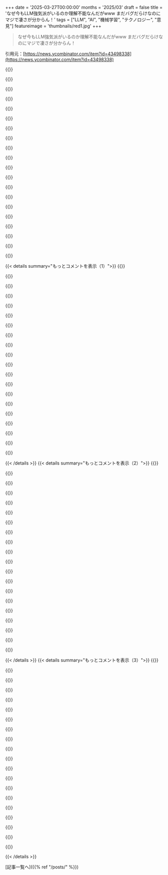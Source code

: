 +++
date = '2025-03-27T00:00:00'
months = '2025/03'
draft = false
title = 'なぜ今もLLM強気派がいるのか理解不能なんだがwww まだバグだらけなのにマジで凄さが分からん！'
tags = ["LLM", "AI", "機械学習", "テクノロジー", "意見"]
featureimage = 'thumbnails/red1.jpg'
+++

> なぜ今もLLM強気派がいるのか理解不能なんだがwww まだバグだらけなのにマジで凄さが分からん！

引用元：[https://news.ycombinator.com/item?id=43498338](https://news.ycombinator.com/item?id=43498338)

{{<matomeQuote body="マジでわからんのよなー。LLMいじってるとマジすごいって思うわけ。何十年も夢見てたことが今できてるんだぜ？ちょっとスペルミスってても、ニュアンス伝わるし、まるで人間みたいに話しかけてくるし、マジでクールな画像生成してくれるし、コードも書けるし、マジですごいことだらけじゃん？<br>なのに、みんな全然感動してないし、完璧なスーパーインテリジェンスじゃないとか文句言うんだぜ？50歳超えのオタクからしたら、こんなすごいテクノロジーないってマジで思うわ。SFの世界が現実になったみたいじゃん。確かに限界はあるけど、進化のスピードがヤバすぎ。<br>なのに「20年の経験があるベテランエンジニアみたいにコード書けないじゃん！」とか言ってる奴ら、マジでクレイジー。" userName="gilbetron" createdAt="2025-03-28T00:20:57" color="#ff5733">}}

{{<matomeQuote body="LLMって、ただスーパーインテリジェンスじゃないだけじゃなくて、多くの用途で、従来の検索とかStack Exchangeみたいな昔のインテリジェンスより劣ってるんだよね。3年前は簡単にアクセスできたのに、今はLLMに取って代わられようとしてるし。それがマジでつまんない。<br>それに、この人の文句って、スーパーインテリジェンスを求めてるわけじゃないと思うよ。もっと基本的なことを求めてるだけで、長年の誇大広告とは全然違うじゃん。<br>＞”LLMは最初からリンク、参考文献、引用を捏造し続けている。”<br>＞”引用元を教えてって言ったら、404エラーになる。”（なんでこんな問題、手動で直さないんだろ？リンクが生きてるかチェックするだけじゃん。マジでつまんない。）<br>＞”科学論文を引用してるのに、調べても存在しない。”<br>＞”Gemini試したけど、もっとひどくて、ソースを探すことすら拒否して、自分で調べろって指示してくる。”<br>＞”概算の見積もりにも使ってるけど、いつも間違ってる。”<br>＞”昨日、論文をGPTにアップロードして要約させたら、2025年の論文だって言われた。PDFのヘッダーには2023年って書いてあるのに。”" userName="WhyOhWhyQ" createdAt="2025-03-28T11:23:23" color="">}}

{{<matomeQuote body="ノルウェーの自治体がLLMを使って、学校の構造に関するレポートを作らせたらしいんだけど（学校の数、必要な数、場所、規模、メリット・デメリットなど）、LLMが科学論文を捏造して引用して、レポート全体が完全なデタラメになったらしいよ。" userName="Thlom" createdAt="2025-03-28T11:55:57" color="">}}

{{<matomeQuote body="それって、LLMテクノロジー全体がすべてのアプリケーション、すべての実装において価値がないってこと？<br>自分が働いてた会社は、顧客サービスソリューションに何百万も費やしたけど、全然うまくいかなかった。でも、受託ソフトウェアは全部無駄だとは言わないよ。" userName="brookst" createdAt="2025-03-28T12:15:33" color="">}}

{{<matomeQuote body="マジそれな。自分もLLMを雑用的な開発タスクによく使うよ（シェルスクリプトをAnsibleに移植するとか）。そういう用途にはマジで使える。LLMは、大量の反復的な単純な調整が必要な場合に強い。例えば、全てのpostgresのinsertクエリを、対応するmysqlのinsertクエリに置き換えるとか。<br>「LLMはクソ」みたいな話をする奴らは、大体こんなパターン：<br>1. LLMに論文を読ませて、範囲外のこととか、本来の使い方じゃないことをやらせる。<br>2. LLMが案の定、失敗する。<br>3. ユーザーは、ツールの使い方を間違えたんじゃなくて、ツール自体が根本的に壊れてるって言う。" userName="icepat" createdAt="2025-03-28T13:24:04" color="#45d325">}}

{{<matomeQuote body="LLMの失敗談は、どんなモデル、どんなプロンプト、どんな足場を使ったのか、もっと詳しく書くべきだと思う。それで全然違うから。Deep Researchを使って、関連のある記事を探して、そこから事実をレポートに持ってきてるのか？それとも、ChatGPT Freeに数行入力して、盲目的に信じてるのか？<br>LLMはツールであって、神託じゃないんだから。使うには考えとスキルが必要だし、全てのLLMが互換性があるわけじゃない。ドライバーが違うのと同じだよ。" userName="mwigdahl" createdAt="2025-03-28T13:42:56" color="#45d325">}}

{{<matomeQuote body="LLMが最初にどうマーケティングされたかが原因だと思う。盛り上げるために「俺たち」は世界を約束されたんだよ。Googleのエンジニアが、自分たちが意識のある知能を作ったって言いふらそうとしてた「リーク」覚えてる？実際には、Bardは、自分の左ケツのほっぺたと同じくらい意識がないよ。<br>OpenAIも同じようなことしてて、安全面に異常なほど重点を置いてる。自然言語検索エンジンなのに、デタラメを作り出す癖があるのにね。でも、LLMは、幻覚を見る癖があるにもかかわらず、自然言語検索エンジンとして多くの使い道があるってことには同意するよ。例えば、関数呼び出しとか、歴史的な出来事を説明して、正確な用語やイベントを見つけ出すことができるのはマジで便利。" userName="somenameforme" createdAt="2025-03-28T08:28:55" color="">}}

{{<matomeQuote body="LLMが自分のユースケースにめちゃくちゃ合うと、みんな過大評価しすぎなんだよ。それに、ここにいる人のほとんどはコーダーで、すでにコーディングが得意で、どんどんうまくなってる。<br>LLMが役に立たないタスクもたくさんあるから、そういうタスクをやってる人は、当然LLMにハマらない。<br>研究者とか化学者にLLMを使わせようとしても、ほとんど役に立たない。<br>弁護士に使わせると、弁護士には当たり前のことを見逃すだろうし。<br>プロのリサーチャーに使わせると、良いソースを見つけてくれない。<br>自分も、難しいトピックで困ってて、LLMに聞いたら、デタラメな情報が返ってきたことが何度もあるよ。" userName="snitty" createdAt="2025-03-28T02:25:46" color="">}}

{{<matomeQuote body="弁護士でLLMを使いこなしてる人を少なくとも2人知ってるよ。<br>今はまだ、LLMはツールであって、全ての目的に適してるわけじゃない。でも、弁護士の仕事には使える。" userName="aetherson" createdAt="2025-03-28T02:30:54" color="">}}

{{<matomeQuote body="弁護士がLLMを使ってトラブルに巻き込まれてるニュースをよく見るよ。LLMが捏造した判例を引用したりしてるからね。バレなかったら、「生産的」に使ってるのと同じに見えるだろうけど。" userName="NoGravitas" createdAt="2025-03-28T02:48:16" color="">}}

{{<matomeQuote body="Sabineが言いたいのは、現実ってのが、商業モデルの裏にいる金持ち連中が描こうとしてるのとは違うってことなんだよね。連中は、人間みたいな認識能力を持ったもんを作り出したって言いふらしてるけど、実際は、前例のない規模で予測アルゴリズムを最適化しただけ。自分たちは知性、つまり知識やスキルを獲得して応用する能力を作り出したって言いたいんだ。でも、みんな知ってるじゃん？連中が本当に作ってるのは、軍事的・政治的に価値のある情報のコレクションだって。この技術は確かにすごいし、面白いんだけど、企業のお偉いさんたちの手に渡ると、ゆっくりと利益を生み出すための化け物に変貌していくんだよ。" userName="gloosx" createdAt="2025-03-28T08:10:39" color="#ff5c5c">}}

{{<matomeQuote body="＞連中は、人間みたいな認識能力を持ったもんを作り出したって言いふらしてる<br>それはお前の解釈じゃん。そういうこと具体的に言ってる会社、あるなら見せてくれよ。<br>ここ100年で、LLMみたいに人を感動させる発明っていくつあった？2010年に今の技術持ってったら、イタズラか何かだって思うんじゃない？まだ生まれて半世紀も経ってないのに、もう当たり前だと思ってるし。<br>LLMは万能の解決策じゃないし、生活のあらゆる面で役立つわけじゃない。すべての産業を加速させるわけでもない。でも、自分のスマホに話しかけて、一般的な話題について話したり、情報を得たり、語学の練習したり、子供に科学の基礎を教えるアシスタントを作ったり、仕事の効率を上げたりできるなんて、今までなかったじゃん。<br>LLMを見る目は白黒思考じゃダメだよ。最高の発明か、役立たずかの二択じゃない。でも、みんなそうやって問題を提示してるし、Sabineもその一人だよね。" userName="lnenad" createdAt="2025-03-28T08:39:38" color="">}}

{{<matomeQuote body="「人間みたいな知性を作った」って直接言ってる大手企業はないよね。でも、AIが人間の認識に近づいてると思わせるような、含みのある言葉を意図的に使ってる。それが宣伝や投資、PRにつながるんだ。<br>＞そういうこと具体的に言ってる会社、あるなら見せてくれよ<br>1. DeepMindの研究者: Sparks of Artificial General Intelligence: Early experiments with GPT-4 - https://arxiv.org/abs/2303.12712<br>2. Sam Altman: “GPT-4 is not AGI, but it does exhibit more general intelligence than previous models.”<br>3. Muskは、AIが「宇宙を理解する」道を歩んでると主張してる。Teslaの自動運転AIを「Full Self-Driving (FSD)」と名付けるのも、存在しない自律的な推論のレベルを示唆してて誤解を招くよね。<br>4. MetaのAIチーフ科学者、Yann LeCunは、AIに人間と同じような「常識」と「世界モデル」を与えようとしてると繰り返し言ってる。<br>＞ここ100年で、LLMみたいに人を感動させる発明っていくつあった？<br>ELIZAは、1964年から1967年に開発された初期の自然言語処理コンピュータプログラム。<br>ELIZAの作者Weizenbaumは、人間と機械のコミュニケーションを探求する方法としてこのプログラムを作った。彼が驚いたのは、彼の秘書を含め一部の人が、このコンピュータプログラムに人間のような感情を抱いたことだった。60年前の話。<br>つまり、人間ってのは簡単に騙されちゃうんだよね。" userName="gloosx" createdAt="2025-03-28T08:46:42" color="#ff5c5c">}}

{{<matomeQuote body="Sam AltmanがTwitterで「AGIの作り方、もうわかった」って言ってるのはどうよ？十分に近いんじゃない？" userName="hansmayer" createdAt="2025-03-28T09:33:35" color="#ff5733">}}

{{<matomeQuote body="CEOがそんなこと書いてる例、他にいくつ挙げられる？俺ならもっと挙げられるけど。Elonは2021年にはカメラ駆動のレベル5自動運転ができるって言ってたけど、信じた？" userName="lnenad" createdAt="2025-03-28T10:12:23" color="">}}

{{<matomeQuote body="＞ここ100年で、LLMみたいに人を感動させる発明っていくつあった？<br>たくさんあるよ。例えば掃除機。<br>＞でも、自分のスマホに話しかけられるなんて、今までなかったじゃん<br>昔から電話に「話しかける」ことはできたじゃん。オウムや犬に「話しかける」のと同じように。それってどういう意味？<br>LLMの話をしてるなら、まだ本当に会話できたって思えることはないな。会話って感じになるにはラグが大きすぎるし、関係ない返事が返ってくることも多いし。" userName="re-thc" createdAt="2025-03-28T10:28:45" color="">}}

{{<matomeQuote body="おい、みんな聞いてくれ。しばらくすると、目新しさは薄れるんだ。わかるよ。ギガバイト単位の行列が、テキストや画像、音声を解釈して生成できるなんて、奇跡的だって。すごいし、本当にそう思う。ある意味、恐ろしいくらい。<br>でも、それがどれだけすごいかってことばかりに時間を費やしてると、すごいことと役に立つことは違うってことを忘れちゃうかもしれない。<br>で、LLMって役に立つの？…もちろん役に立つけど、現実から目を背けちゃダメだ。LLMはどのくらい役に立つの？ReactのフロントエンドをCRUD APIにダンプできるから、多くのソフトウェアの仕事にとっては有害かもしれない。でも、また同じようなUIをダンプするだけじゃ、目新しさはないって指摘しても、傷つく人は少ないといいな。ソフトウェアエンジニアリングのタスクには役立つってことだ。複雑なクラッシュをデバッグできる？今のところ10戦全敗だ。Claude 3.7からGemini 2.5、CursorからClaude Codeまで、ジュニアレベル以上の人ができるような方法で問題を解決させるのは本当に難しい。ほとんどの場合、問題をどんどん掘り下げていって、最終的にはコードを無効にしてバグのあるコードパスが実行されないようにするんだ。<br>だから、Sabineが科学論文の解釈には役立たずだって言っても、全然不思議じゃない。トレーニングデータにあるような、しょーもないベンチマークで高いスコアを出すことは、一般的な知識とは違うんだ。コンテキストウィンドウが広いってのはすごいけど、そこそこ大きいドキュメントを突っ込んでも、重要な詳細に注意を払わせるのは難しい。一番効果的なのは、参照させたいドキュメントがトレーニングデータに確実に入ってる場合だ。<br>LLMができることはすごいし、ある程度役立つけど、ベンチマークで少しスコアが上がったくらいじゃ、今のAIアーキテクチャの問題は解決しない。インターネットは一つしかないのに、モデルのスコアを少しでも上げるために、文字通りインターネットを燃やしたんだ。市場が、スクレイピングできるインターネットがなくなって、特異点にはまだ遠いってことに早く気づけば、それだけ良いことになる。" userName="jchw" createdAt="2025-03-28T00:55:08" color="#ff5c5c">}}

{{<matomeQuote body="今の状態を評価することと、株式市場的な意味でLLMに強気なことの間には違いがあると思う。<br>株式市場で強気になることの大きな問題は、OpenAIが現在のLLMを投資家に売ってるわけじゃなくて、AGIを売ってるってこと。投資家への売り込みはだいたいこんな感じ。<br>＞もし目標を達成すれば、我々（とあなた）は無限のお金を手に入れることができる。だから、我々の技術への投資の期待値は無限ドルだ。目標を達成できる確率を聞く必要はない。なぜなら、どんなパーセントでも無限にかければ無限になるからだ。<br>OpenAIとその取り巻きの創業者たちはAGIを売ってるから、LLMはAGIじゃないし、AGIに漸近的に近づいてる兆候も見られないって指摘する反発が起こるのは当然だ。LLMは、すぐに何が起こるか分からないような素晴らしい変革をもたらす何かに漸近的に近づいている。しかし、注意深く見ている人には、Altmanの約束には近づいていないことが明らかだ。<br>AIバブルは崩壊するし、それは苦痛を伴うだろう。筆者と同じように、それは避けられないと思ってるし、そう思ってる人が少ないことに驚いてる。でも、そのおかげでクールな技術がたくさん生まれて、多くがオープンにリリースされて商品化されてるから、それは素晴らしいことだ！" userName="lolinder" createdAt="2025-03-28T00:46:04" color="#ff5733">}}

{{<matomeQuote body="LLMがAGIじゃないって信じてる人は、ベン図が苦手なんだと思う。だって、辞書的に言えば、間違いなく人工的で、一般的で、知的じゃん。" userName="lostmsu" createdAt="2025-03-28T01:48:48" color="">}}

{{<matomeQuote body="そういう売り方ならいいんだけど、誇大広告が多すぎるんだよね。「みんなの仕事を奪う」とか言われてるし。期待値を上げすぎなんだよ。OpenAIが税金計算してくれる動画とか覚えてる？超知能AIが、ついていけないほどの速さで社会を根本的に変えるって予測とかさ。そういうのが反発の主な原因だと思うよ。" userName="jryan49" createdAt="2025-03-28T00:30:42" color="#ff33a1">}}

{{< details summary="もっとコメントを表示（1）">}}
{{<matomeQuote body="LLMは税金計算を全部やってくれるわけじゃないけど、手伝ってくれるよ。仕事がなくなるってことはないだろうけど、効率は上がるかも。ただ、同じ量の仕事を少ない人数でこなせるようになるから、職を失う人もいるかもね。でも、全体的にもっと多くのことが達成される可能性もあるんじゃない？" userName="tempestn" createdAt="2025-03-28T00:33:19" color="">}}

{{<matomeQuote body="もしLLMが俺の会計データにアクセスできたら、今の最先端のLLMなら税金計算できると思うぜ。その理屈がマジで分からん。" userName="CamperBob2" createdAt="2025-03-28T00:52:32" color="">}}

{{<matomeQuote body="タスクによるよね。Sabineみたいに、めっちゃニッチな科学分野の最先端で研究してると、LLMはマジで役に立たない。意味不明なゴミしか吐き出さない。でも、LeetCodeの問題とか解かせるとマジ優秀。" userName="adastra22" createdAt="2025-03-28T02:48:41" color="#45d325">}}

{{<matomeQuote body="「LLMは20年の経験があるベテランエンジニアみたいにコードを書けない」とか言ってるけど、そこが問題じゃないんだよね。LLMの問題は、嘘をでっち上げるところ。しかも、みんなそれを鵜呑みにしてる。たまに役立つコードを生成するけど、しょっちゅう”doTheHardPart()”メソッドを呼び出すだけ。Selection sortを書いてって言ったら、Bubble sortを書いてきたこともあった。何度聞き直してもダメ。プログラミング以外だと、もっとヤバい。LLMの出力をそのまま引用してる人を見かける。LLMは弁護士でも医者でもないのに。LLM企業とジャーナリストがそれを煽ってるのが問題。" userName="cogman10" createdAt="2025-03-28T00:57:44" color="#ff33a1">}}

{{<matomeQuote body="＞LLMは嘘をでっち上げるところ。<br>まだ誰も触れない問題だよね。知らないことは「知らない」って言えるAIが必要だよね。どうなってるんだろ？" userName="Animats" createdAt="2025-03-28T01:12:49" color="">}}

{{<matomeQuote body="＞みんなLLMの言うことを鵜呑みにしてる。<br>それってLLMの問題じゃないよね。でもマジで困る。ChatGPTが言ってたことをそのまま言うなよ。お前が知ってることを言えよ。ChatGPTから得た情報を自分で確認したならいいけど、LLMを引用して、それが正しいと思い込んでる人がいるとマジで引く。" userName="nonethewiser" createdAt="2025-03-28T03:16:54" color="#45d325">}}

{{<matomeQuote body="みんな、Wikipediaが始まった時も同じこと言ってたよね。" userName="chii" createdAt="2025-03-28T04:55:22" color="">}}

{{<matomeQuote body="それは違う。Wikipediaは誰が見ても同じ情報が表示されるし、間違ってたら誰でも修正できるから、信頼性が高いんだよ。" userName="kragen" createdAt="2025-03-28T06:07:14" color="">}}

{{<matomeQuote body="＞信頼性が高い。<br>そういうコメントの方がLLMのハルシネーションより心配だわ。主張のソースを辿ったら、全然違うことが書いてあったり、ソースがめちゃくちゃ怪しかったりすることが何回もある。今はみんなLLMが信用できないって分かってるけど、WikipediaとかAskHistoriansの投稿とかYouTube動画とか、怪しい情報源を鵜呑みにしてる人が多い。みんな情報を批判的に考えられないのが問題。LLMは新しい技術だから、まだ疑いの目で見られてるけど、慣れてきたら他の情報源と同じように思考停止すると思う。" userName="gonzobonzo" createdAt="2025-03-28T07:29:25" color="#45d325">}}

{{<matomeQuote body="医者の80%がLLMを信頼できる相談相手だと思ってるって言ってる人がいたけど、LLMが作ったコードはコンパイルできないし、存在しないAPIをでっち上げたり、文法が間違ってたり、ロジックが完全に壊れてたりするのに、なんで人の命を預けられると思うんだ？" userName="worthless-trash" createdAt="2025-03-28T03:24:42" color="#ff33a1">}}

{{<matomeQuote body="人間ってマジで嘘つくし、ハルシネーションもするし、根拠も知識もないのに権威を主張するよね。ありとあらゆることを信じ込むし、勘違いも多いし。LLMは完璧じゃなくていいんだよ。普通の人間よりマシならそれでOK。LLMアンチはLLMの限界について間違ってないけど、人間の能力を過大評価しすぎなんだって。" userName="MattGaiser" createdAt="2025-03-28T01:05:22" color="#45d325">}}

{{<matomeQuote body="block chainとかNFTと違って、LLMは間違いなく生き残るテクノロジーだよね。でも、まだLLMに強気な人がいるのがマジで謎。今の評価額は、市場がLLMをシニアエンジニアみたいにコード書けるし、AGIもあるって勘違いしてるからでしょ。LLMプロバイダーがそうやって宣伝してるし。ベンチャーキャピタルの投資が終わって、ちゃんと黒字になる値段でサービスを提供できるかどうかも怪しい。だって、少なくとも今はめっちゃ金かかるじゃん。" userName="ffsm8" createdAt="2025-03-28T00:33:08" color="">}}

{{<matomeQuote body="LLMの利用料金払うのは全然OKだし、モデルはどんどん小さく、安くなってるしね。5年か10年後には今よりもっと普及してると思うよ。" userName="sothatsit" createdAt="2025-03-28T00:39:30" color="">}}

{{<matomeQuote body="でも、今の会社が儲かるかどうかとか、今の評価額が妥当かどうかは別問題だよね。将来は「Open-weightモデルがニッチな分野でそこそこ使える、無名のクラウドプロバイダーが電気代よりちょっと高い値段で提供して、利益は薄い」みたいな未来もありえるんじゃない？" userName="mechagodzilla" createdAt="2025-03-28T00:42:20" color="">}}

{{<matomeQuote body="LLMのおかげでエンジニアの効率はマジで上がるし、今までソフトウェア開発できなかった人たちも開発できるようになるんだよね。データもちゃんとあるし。それだけでもかなりの価値があると思うよ。" userName="mountainriver" createdAt="2025-03-28T02:05:47" color="#ff5733">}}

{{<matomeQuote body="多くのソフトウェア開発者は、最初の悪い経験で「LLMはクソだ」って決めつけて、すぐ諦めちゃうんだよね。LLMがプログラミングにどれだけ役立つか知らないのはかわいそう。それに、全部手入力したい人もいるし。そういう人たちは理解できない。" userName="meowface" createdAt="2025-03-28T00:23:49" color="">}}

{{<matomeQuote body="ゴミみたいな結果しか出ないって状況を抜け出すには、どれだけ時間が必要なんだろう？C/C++で大規模な独自のコードベースのシステムコード書いてるんだけど。OpenAI（1年以上前）とか、最近だとCursor、Grok-v3、Deepseek-r1とか試したけど全部ダメだった。後半の二つは最初は良かったんだけど、だんだん悪くなったし。<br>もっと標準的なアプリケーションなら試してないけど(tigみたいなncursesフロントエンドをpythonで作るとか)、まだ手をつけてない。<br>マジでLLMに期待してるんだけど、今のところダメなんだよね。英語でコンピューターに「プログラミング」させるのは良いアイデアだとは思わないけど、有能なAIアシスタントとペアプログラミングしたい。結果が出てる人は、AIが書いてない高度なAPIとかライブラリを活用して、よくある問題を解決してるように見える(簡単なゲームとか、簡単なWebアプリとか)。言語自体がやってることを無視して、LLMの結果を褒めてるのと同じ。<br>いつかうまくいくと信じてるけど、いつになるかわからない。それに、LLMと会話できるだけでソフトウェアエンジニアになれると思ってる人たちのことにもイライラする。仕事のほとんどはプログラミングじゃないんだよね。解決策を考えたり、会議で他の人と話したり、顧客が本当に何を求めているか理解したり、自分の作業を記録したりすることの方が大事(これはAIに手伝ってほしい)。<br>Vibe codingは、現代版のVB6みたいなもん。Windows GUI App作ったぜ！みたいな。プログラマーじゃない人とか、半端なプログラマー(Pythonでデータを加工する人)が使えるものを作れるようになったのはすごいけど、スプレッドシートとかHypercardとかもあったし。Andrejがスマホアプリ作ったのはちょっとすごいけど、ちょっと悲しい。AIに何千億も費やして(ありがとう)、これが成果ならバブルはすぐに弾けるよ。" userName="01100011" createdAt="2025-03-28T00:36:22" color="">}}

{{<matomeQuote body="LLMがどれだけ役に立っても、それを理解できない人や、理解しようとしない人は必ずいるんだよね。まあ、いいんだけど。そういう人を説得したり、改心させたりするのは私の責任じゃないし。放っておくのが一番。" userName="panarky" createdAt="2025-03-28T00:28:56" color="">}}

{{<matomeQuote body="分かりみ。興味ない人に興味を持たせるのは疲れるよね。特に、LLMの凄さを知ってて当然な人が知らないとイライラする！" userName="gilbetron" createdAt="2025-03-28T00:32:30" color="">}}

{{<matomeQuote body="あんたらにイライラするのは、私がAIを使って仕事を手伝わせようとしたら、毎回ひどい結果になるからだよ。あなたたちには役に立つのは分かるけど、それは全ての人に当てはまるわけじゃないんだよね…なんでみんなに同意してもらいたがるの？他の人の意見を聞くのが“疲れる”って言うのも意味不明。まるで宗教みたい。" userName="jryan49" createdAt="2025-03-28T00:40:13" color="">}}


{{< /details >}}
{{< details summary="もっとコメントを表示（2）">}}
{{<matomeQuote body="マジでClaudeの経験が違いすぎて何て言えばいいかわかんないわ。記事の例はLLMが得意じゃないことばっかだし。彼女が「うまくいかない」って言うのも、俺の経験と全然違うんだよね。AI使う人って、失敗例探すか成功例探すかのどっちかじゃん？俺は簡単なスクリプト書くのにLLM使うけど、マジで便利。syntaxとか調べるより早いし、間違っててもすぐわかるし。AIの良いところ見ればマジ使える。ダメなとこ探してたら、ただのhypeだなって思うだけ。でも全部が全部そうじゃないよ。<br>-edit- あと「学生が勝手にreference作るとかない」って言ってるけど、マジで？" userName="MostlyStable" createdAt="2025-03-27T21:53:03" color="#ff5733">}}

{{<matomeQuote body="＞Look for the ways that AI works, and it can be a powerful tool. Try and figure out where it still fails, and you will see nothing but hype and hot air. Not every use case is like this, but there are many。”AIの良いところを見ればマジ使える。ダメなとこ探してたら、ただのhypeだって思うだけ。でも全部が全部そうじゃないよ。<br>問題は、AIすごいって言う人が多すぎてウンザリするってこと。同じことやっても全然うまくいかないし。そりゃ疑うわ。" userName="bluefirebrand" createdAt="2025-03-27T22:03:59" color="">}}

{{<matomeQuote body="何やってるか知らんけど、なんでうまくいかないんだ？俺の使い方がAIに最適なのかもだけど、そんな気はしないんだよね。少なくとも、frontierモデルのおかげで生産性が上がったのは確か。" userName="MostlyStable" createdAt="2025-03-27T22:09:08" color="">}}

{{<matomeQuote body="お前の使い方はマジでAIに最適だよ。簡単なスクリプトで、広く使われることもないんだから。大規模なコードを解析する必要もないし、メンテナンスとかアップデートも不要。オフィスでプロっぽいメールが書けない人が使うくらいしか、お前の使い方より良い例はないね。" userName="nonchalantsui" createdAt="2025-03-27T22:24:48" color="#38d3d3">}}

{{<matomeQuote body="俺がやるようなコーディングは、普通のSWEがやるよりずっと得意だと思うよ。だって、俺のコードの方がシンプルだし。でも、コーディングだけじゃないと思うんだよね。LLMが役立つ場面は他にもたくさんあるはず。HNには複雑なソフトウェアプロジェクトやってる人が多いから、LLMが役に立たないって思うのかもしれないけど、それは違うと思う。SWEが給料高いのには理由があるんだよ。" userName="MostlyStable" createdAt="2025-03-27T22:37:30" color="#ff5c5c">}}

{{<matomeQuote body="LLMに問題点を示唆すると、それがどんなに間違っていても、すぐに同意してくるってのが一番の問題。例えば「Xが問題かも」って言うと、必ずXが問題だって言い出して、他の情報も全部Xを正当化するように解釈するんだよね。そうなると会話が台無しになるから、最初からやり直すしかない。LLMの使い道は、ほぼ正解に近い情報を生成させて、そこからGoogleで調べるくらい。コードの編集やデバッグには全く役に立たない。結局、自分でやるのと同じくらいの時間と労力がかかる。" userName="mystified5016" createdAt="2025-03-27T23:05:33" color="">}}

{{<matomeQuote body="逆に、うまくいった時はマジで魔法みたい。livecd imageがちゃんと初期化されなくて、1週間くらい悩んでたんだよね。ドキュメント読んだり、コード読んだり、strace試したり、logs見たり、同じ問題抱えてる人のフォーラム見たり。で、ChatGPTに聞いたら「udevadm triggerを使え」って言われたから試したら、動いた。ググっても見つからないような問題でも、LLMなら解決できることがある。" userName="dale_glass" createdAt="2025-03-27T22:38:52" color="#785bff">}}

{{<matomeQuote body="デバイスが初期化されない問題の解決策が“udevadm trigger”で、LLMに言われるまでわからなかったって言うなら、お前のググるスキルを疑うわ。「linux device not initializing correctly」でググったら、5番目に“udevadm trigger”が出てくるぞ。" userName="Xelynega" createdAt="2025-03-28T02:09:08" color="">}}

{{<matomeQuote body="今朝、LLMを使って、初めて触るdatabaseに対してSQL queryを書いたんだよね。スタート地点を与えて、やりたいことを説明したら、それっぽいsolutionを出してくれたんだけど、schemaを全部教えてなかったからちょっと間違ってた。少し修正したら動くようになって、そこから機能をどんどん追加していった。エラーが出たら、エラーメッセージをそのままLLMに渡すと、修正案を出してくれる。たまに修正がうまくいかないから、こっちで修正する必要があるけど。SQL syntaxなんて滅多に使わないから、自分でやるよりずっと早かった。" userName="sdenton4" createdAt="2025-03-27T22:32:15" color="#785bff">}}

{{<matomeQuote body="LLMがコードに役立たないって言う人ってさ、LLMとの会話が足りないんじゃないかなーって思うんだよね。最初のプロンプトで完璧な結果を期待するのは無理があるって。何回かやり取りして、使える解決策にたどり着けるかどうかが本当のテストだと思うよ。" userName="simonw" createdAt="2025-03-27T22:37:14" color="">}}

{{<matomeQuote body="なんでそんなことしなきゃいけないの？LLMと会話するより、自分で最初から書いた方が早くない？" userName="bluefirebrand" createdAt="2025-03-27T22:49:58" color="">}}

{{<matomeQuote body="LLMを使いこなせるようになれば、5回くらいのやり取りで、手で書くよりずっと早くコードが書けるようになるよ。たとえ最初から完璧なコードが書けたとしてもね。" userName="simonw" createdAt="2025-03-27T23:00:08" color="#ff5733">}}

{{<matomeQuote body="それって、コード書くのが苦手な人か、タイピングがめちゃくちゃ遅い人にしか当てはまらないんじゃない？" userName="bluefirebrand" createdAt="2025-03-27T23:11:33" color="">}}

{{<matomeQuote body="つまり、LLMの主な利点は、タイピングが速いってこと？" userName="turtletontine" createdAt="2025-03-27T23:09:00" color="">}}

{{<matomeQuote body="そう、その通り。" userName="simonw" createdAt="2025-03-27T23:18:56" color="">}}

{{<matomeQuote body="それって全然すごくないよね。タイピング速度はプログラミングの制約にならないし。プログラマーにとって大事なのは解決策を考えることであって、タイピングはそのほんの一部だよ。" userName="bluefirebrand" createdAt="2025-03-28T04:34:33" color="">}}

{{<matomeQuote body="そうなのよ。だから、私がLLMから得られる生産性向上は、コードをコンピューターに入力する作業の2～5倍だって言ってるの。それって私の仕事の10%くらいだけどね。<br>(最近の例: https://simonwillison.net/2024/Sep/10/software-misadventures... )<br>LLMからは、調査とか計画とか、いろんな活動でも恩恵を受けてるけど、コーディングの加速ほど目立たないの。" userName="simonw" createdAt="2025-03-28T04:40:03" color="#ff33a1">}}

{{<matomeQuote body="＞私がLLMから得られる生産性向上は、コードをコンピューターに入力する作業の2～5倍だって言ってるの。それって私の仕事の10%くらいだけどね”<br>なるほどね。それなら納得。あなたはソフトウェア開発者じゃないんだ。<br>コードを書くのが得意じゃないから、LLMを使うと生産性が上がるんだね。納得。<br>私は週の50～80%はコード書いてるけど、普通のソフトウェア開発者なら当たり前だよ。<br>私たちは違うんだね。あなたがLLMに助けられるのは、コードを書く機会が少なすぎて、腕が鈍ってるからだよ。" userName="bluefirebrand" createdAt="2025-03-28T05:14:15" color="">}}

{{<matomeQuote body="LLMを使うメリットがわからないってことは、新しいことを学んでないんじゃない？<br>確かに、普通のCRUD処理みたいな日々の業務にはLLMは必要ないかもね。でも、新しいプロジェクトで、新しいツール、新しいコード、新しい言語、新しいライブラリとかに挑戦する時には、LLMはめっちゃ役に立つよ。<br>そういう状況では、LLMより速くできるわけないじゃん。<br>もちろん、不完全だったり、イマイチだったり、間違った答えを出すこともあるけど、SWEの経験があれば見抜けるから。" userName="d4v3" createdAt="2025-03-28T13:22:11" color="#ff5c5c">}}

{{<matomeQuote body="マジかー、数時間で終わったってマジ？オレならSQLの構文なんて３年に一度くらいしか思い出さないから、一日がかりだったかもなー。SQLをちょっとでも理解してれば、数時間で書けるってマジだって。複雑なことしようとしてない限りはね！SQLは手書きでも全然余裕っしょ" userName="bluefirebrand" createdAt="2025-03-27T22:55:21" color="">}}


{{< /details >}}
{{< details summary="もっとコメントを表示（3）">}}
{{<matomeQuote body="オレも同じような経験ばっかだわ。なんでLLMがうまくいくって言う人がいるのかマジで謎。" userName="ajkdhcb2" createdAt="2025-03-27T22:29:32" color="">}}

{{<matomeQuote body="LLMでコーディングがうまくいかない人向けに記事書いたから、見てみて！https://simonwillison.net/2025/Mar/11/using-llms-for-code/" userName="simonw" createdAt="2025-03-27T22:33:00" color="#38d3d3">}}

{{<matomeQuote body="ブログいつも見てるけど、AIの記事ばっかりでうんざりしてきたからそろそろ購読やめようかなー。<br>記事読んだけど、LLMの汎用性に対する考え方が偏ってる気がするんだよね。プロジェクトが小さいからLLMが役に立つだけのコンテキストを提供できるとか、よく使われる言語を使ってるからとか、そういうのが理由でしょ？大企業の巨大なコードベースで何年も開発してる身としては、LLMはマジで役に立たないんだよね。別に全部の人に役立つ必要はないと思うけど、オレらがLLMの使い方を間違ってるって言うのは違うと思うな。" userName="mplanchard" createdAt="2025-03-28T02:37:45" color="">}}

{{<matomeQuote body="＞プロジェクトが小さいからLLMが役に立つだけのコンテキストを提供できるとか、よく使われる言語を使ってるからとか、そういうのが理由でしょ？<br>2024年のStackOverflowのアンケート見てみなよ。<br>プロの開発者の70%は、この一年でJS、SQL、HTML/CSS、PY、TS、Bash/Shell、Javaのどれかしか使ってないんだってよ。LLMは全部得意な言語じゃん。アメリカのアンケートだから、もっとニッチな言語使ってる人が多いかもだけどね。<br>コードベースの規模も同じようなことが言えると思う。数日前にはGemini Pro 2.5に30万トークンのコードベースを与えたら、うまく動いたらしいし。巨大なコードベースでも、関心の分離ができてれば、関係のあるコンテキストは全部与えられるってことだよ。[1] https://simonwillison.net/2025/Mar/25/gemini/" userName="jjani" createdAt="2025-03-28T03:06:14" color="#ff5733">}}

{{<matomeQuote body="30万トークンって、コードで言うと何行くらいなんだろ？オレが仕事で触ってきたコードベースは、コメントとか空白除いても10万行は余裕で超えてるけどなー。<br>でも、本当に欲しいのは、エディタに組み込まれてて、巨大なレガシーコードベースで学習して、質問に答えてくれたり、コードを提案してくれたりするやつなんだよね。いつかそうなるといいなー。" userName="mplanchard" createdAt="2025-03-28T12:34:03" color="">}}

{{<matomeQuote body="＞LLMはこれにほぼ完璧に対応できる。構文やドキュメントを調べるより早いし、間違っててもすぐわかるし修正も簡単。<br>マジでこれ。<br>昔、複数の.csvレポートを生成する関数があって、それをs3://my_bucket/reports/{timestamp}/.csvにアップロードしたかったんだよね。<br>ChatGPTに「現在のディレクトリにあるすべての.csvファイルをold_reportsディレクトリに移動し、create_reports関数を呼び出し、現在のディレクトリにあるすべてのcsvファイルをs3://my_bucket/reports/{timestamp}/.csvにYYYY-MM-DD形式のタイムスタンプでアップロードする関数を書いて」って頼んだら、完璧なコードを作ってくれたんだよね。正しいコードはわかってたんだけど、boto3の正確な呼び出し方とか、ファイルの移動がos.moveなのかos.renameなのかとか、datetimeオブジェクトの正確なフォーマット方法とかを調べるのが面倒だったんだよね。<br>LLMのおかげで、自分でやるよりずっと早くできたわ。<br>アプリ全体とか、クラス全体とかは書かせないけど、こういう個別のブロックなら最高。" userName="Sohcahtoa82" createdAt="2025-03-27T22:22:20" color="#ff5c5c">}}

{{<matomeQuote body="LLMについてずっと言ってるんだけど、何が欲しいか、どう聞けばいいか、正しい出力がどうなるかわかってるなら、LLMはマジで最高（少なくともClaude Sonnetは）。ベテラン開発者にとっては、生産性を高めるためのマジで効果的なツールだよ。<br>クラス全体とか、巨大なSQLクエリとか、terraformスクリプトとかを作るのに使ってるよ。出力されたものを見て、修正して、自分のニーズに合わせて調整するんだ。最初から完璧なものはできないけど、自分で書いても同じだしね。それでも、時間の節約にはなるよ。" userName="taberiand" createdAt="2025-03-27T23:58:12" color="#785bff">}}

{{<matomeQuote body="＞ベテラン開発者にとっては、生産性を高めるためのマジで効果的なツール<br>これマジ重要。<br>LLMは自律的なソフトウェア開発者とか、ジュニアをシニアレベルに引き上げるとか宣伝されてるけど、あれは広告。<br>LLMはベテラン開発者にとって一番役に立つんだよね。ベテランがやるような退屈な作業を肩代わりしてくれるから。ジュニアにとっては、退屈な作業こそが学習になるのにね。" userName="selcuka" createdAt="2025-03-28T00:56:27" color="#45d325">}}

{{<matomeQuote body="みんなLLMを叩きすぎだってうんざりするわ。オレの毎日の仕事ではAIがマジで役に立ってるから、みんながどこからそんな考えが出てくるのか理解できない。まあ、どうでもいいけど。<br>LLMが得意じゃない例ばっかり出して、LLMが得意な状況を無視してるんだよね。誰かを説得したいわけじゃないけど、LLMはマジで役に立つし、時間の節約になるって言いたいだけ。LLMを使いたくない人がいても別にいいけど、オレは市場で優位に立てるからね。ありがとう。" userName="glimshe" createdAt="2025-03-27T23:11:51" color="#45d325">}}

{{<matomeQuote body="エッジケースに対処しなくていいコードなんて、大したことに使われないっていつも言ってるわ。" userName="sidewndr46" createdAt="2025-03-27T22:10:04" color="">}}

{{<matomeQuote body="議論見てると、正確じゃなくていいとか、外部コンテキストが要らない簡単な仕事してる人が多いみたいで驚くわ。" userName="mplanchard" createdAt="2025-03-28T02:43:12" color="">}}

{{<matomeQuote body="もっと深く聞くと、プロンプトが全然ダメなことが多いんだよね。「Garbage in, garbage out」って言うじゃん。LLMを効果的に使うには試行錯誤が必要だったし。教えるのも私たちの役目かもね。" userName="runjake" createdAt="2025-03-27T22:27:47" color="#45d325">}}

{{<matomeQuote body="問題解決のために「試行錯誤でプロンプトを改善しろ、やり方は教えない、モデルにもよる」って言うなら、LLMが便利なツールだとは思えないよね。" userName="cool_dude85" createdAt="2025-03-27T22:31:14" color="#ff5733">}}

{{<matomeQuote body="それってどの電動工具にも言えるよね。マイターソーはすごいけど、使い方を学ばないと指を切っちゃう。LLMは簡単に使えるって売られてるけど、努力が必要なんだよ。誤解を招くよね。" userName="simonw" createdAt="2025-03-27T22:39:00" color="#45d325">}}

{{<matomeQuote body="LLMでSQL書くのは、マイターソーの代わりにテーブルソーを使うみたいなもんかな？結局どっちにしても作業は必要ってことだね。" userName="zeitgeistcowboy" createdAt="2025-03-27T22:54:46" color="">}}

{{<matomeQuote body="無料版のChatGPTしか試してない人が多いんだよね。最新のsonnetモデルとは全然違うのに。" userName="jasonjmcghee" createdAt="2025-03-28T03:36:56" color="">}}

{{<matomeQuote body="LLM使うたびに横でチェックして止めたい。「ちょっと確認させて」って。嫌でしょ？でも質の高い仕事をするには、レビューとテストが必要なの。LLMが上手くいく例を見せられるけど、吟味するとダメなことが多い。プロトタイプには使えるけどね。" userName="satisfice" createdAt="2025-03-27T23:05:46" color="#38d3d3">}}

{{<matomeQuote body="LLMが失敗するってわかってるけど、どれくらいの頻度で失敗するか誰も教えてくれないのが怖い。0．2％？2％？20％？誰も知らない！計算結果がランダムに間違ってたら使えない。LLMに事実を聞いても、ハルシネーションかどうかどうやって判断するの？LLM支持者はこの質問に答えないんだよね。" userName="ryandrake" createdAt="2025-03-28T02:14:45" color="#ff5c5c">}}

{{<matomeQuote body="要は、今の評価額に見合うには、ニッチな用途で優れてるだけじゃダメなんだよ。テキストやスピーチが主な仕事の人間を全部置き換えられないと期待に応えられない。" userName="CrossVR" createdAt="2025-03-27T21:58:51" color="#ff5733">}}

{{<matomeQuote body="この記事で一番面白いのは、LLMの使いにくさがマジで変わってないってことが改めて分かるところだよね。<br>＞”引用元教えてって頼んだら404エラーのリンクが出てきたり、引用をググっても存在しなかったり、科学論文を調べても見つからなかったりするんだもん”<br>LLMヘビーユーザーからしたらよくあることだけどさ。引用元とかURLとかマジ苦手じゃん？でもさ、これコンピューターじゃん！「このすごいコンピューター、事実確認がちゃんとできないんだよね」って、過去40年のコンピューターのイメージと真逆じゃん。" userName="simonw" createdAt="2025-03-27T22:31:14" color="#ff33a1">}}


{{< /details >}}


[記事一覧へ]({{% ref "/posts/" %}})
